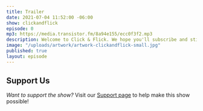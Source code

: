 ```yaml
---
title: Trailer
date: 2021-07-04 11:52:00 -06:00
show: clickandflick
episode: 0
mp3: https://media.transistor.fm/8a94e155/ecc0f3f2.mp3
description: Welcome to Click & Flick. We hope you'll subscribe and stick around for future episodes!
image: "/uploads/artwork/artwork-clickandflick-small.jpg"
published: true
layout: episode
---
```



## Support Us
*Want to support the show?* Visit our [Support page](https://goodstuff.network/support) to help make this show possible!
